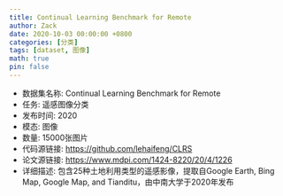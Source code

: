```yaml
---
title: Continual Learning Benchmark for Remote
author: Zack
date: 2020-10-03 00:00:00 +0800
categories: [分类]
tags: [dataset, 图像]
math: true
pin: false
---
```

- 数据集名称: Continual Learning Benchmark for Remote
- 任务: 遥感图像分类
- 发布时间: 2020
- 模态: 图像
- 数量: 15000张图片
- 代码源链接: https://github.com/lehaifeng/CLRS
- 论文源链接: https://www.mdpi.com/1424-8220/20/4/1226
- 详细描述: 包含25种土地利用类型的遥感影像，提取自Google Earth, Bing Map, Google Map, and Tianditu，由中南大学于2020年发布
